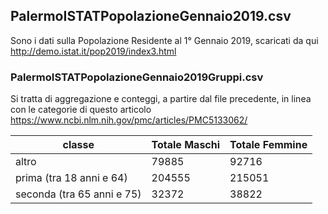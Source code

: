 ## PalermoISTATPopolazioneGennaio2019.csv

Sono i dati sulla Popolazione Residente al 1° Gennaio 2019, scaricati da qui <http://demo.istat.it/pop2019/index3.html>

### PalermoISTATPopolazioneGennaio2019Gruppi.csv

Si tratta di aggregazione e conteggi, a partire dal file precedente, in linea con le categorie di questo articolo <https://www.ncbi.nlm.nih.gov/pmc/articles/PMC5133062/>

| classe | Totale Maschi | Totale Femmine |
| --- | --- | --- |
| altro | 79885 | 92716 |
| prima (tra 18 anni e 64) | 204555 | 215051 |
| seconda (tra 65 anni e 75) | 32372 | 38822 |

